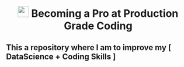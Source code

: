 <h1 align="center"> <img src="https://raw.githubusercontent.com/MartinHeinz/MartinHeinz/master/wave.gif" width="30px"> Becoming a Pro at Production Grade Coding</h1> 

<h2>This a repository where I am to improve my [ DataScience + Coding Skills ] </h2>
